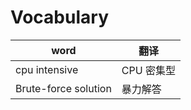 # Vocabulary

| word                 | 翻译       |
| -------------------- | ---------- |
| cpu intensive        | CPU 密集型 |
| Brute-force solution | 暴力解答   |
